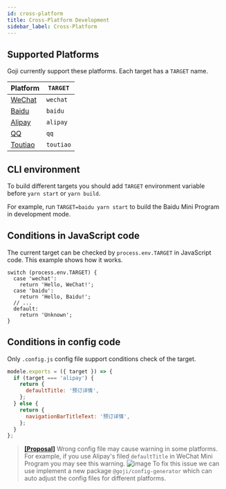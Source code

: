```yaml
---
id: cross-platform
title: Cross-Platform Development
sidebar_label: Cross-Platform
---
```


## Supported Platforms

Goji currently support these platforms. Each target has a `TARGET` name.

| Platform                                                                                                  | `TARGET`  |
| --------------------------------------------------------------------------------------------------------- | --------- |
| [WeChat](https://developers.weixin.qq.com/miniprogram/dev/framework/)                                     | `wechat`  |
| [Baidu](https://smartprogram.baidu.com/developer/index.html)                                              | `baidu`   |
| [Alipay](https://docs.alipay.com/mini/developer)                                                          | `alipay`  |
| [QQ](https://q.qq.com/wiki/develop/miniprogram/frame/)                                                    | `qq`      |
| [Toutiao](https://developer.toutiao.com/dev/cn/mini-app/introduction/about-mini-app/general-introduction) | `toutiao` |

## CLI environment

To build different targets you should add `TARGET` environment variable before `yarn start` or
`yarn build`.

For example, run `TARGET=baidu yarn start` to build the Baidu Mini Program in development mode.

## Conditions in JavaScript code

The current target can be checked by `process.env.TARGET` in JavaScript code. This example shows how
it works.

```tsx
switch (process.env.TARGET) {
  case 'wechat':
    return 'Hello, WeChat!';
  case 'baidu':
    return 'Hello, Baidu!';
  // ...
  default:
    return 'Unknown';
}
```

## Conditions in config code

Only `.config.js` config file support conditions check of the target.

```js
modele.exports = ({ target }) => {
  if (target === 'alipay') {
    return {
      defaultTitle: '预订详情',
    };
  } else {
    return {
      navigationBarTitleText: '预订详情',
    };
  }
};
```

> **[[Proposal]](https://app.asana.com/0/1147595010451657/1147595010451665)** Wrong config file may
> cause warning in some platforms. For example, if you use Alipay's filed `defaultTitle` in WeChat
> Mini Program you may see this warning.
> ![image](https://user-images.githubusercontent.com/1812118/68004991-9f61b300-fcae-11e9-9892-4797f2a9da7d.png)
> To fix this issue we can use implement a new package `@goji/config-generator` which can auto
> adjust the config files for different platforms.
